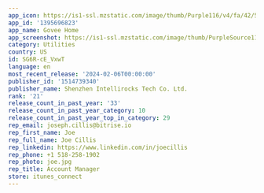 ```yaml
---
app_icon: https://is1-ssl.mzstatic.com/image/thumb/Purple116/v4/fa/42/56/fa4256ac-97ba-1256-542e-86a73e6a3a88/AppIcon-0-0-1x_U007emarketing-0-5-0-85-220.png/1024x1024bb.png
app_id: '1395696823'
app_name: Govee Home
app_screenshot: https://is1-ssl.mzstatic.com/image/thumb/PurpleSource116/v4/b9/66/e9/b966e981-57cf-e614-dfd7-7fb72a2886c7/b77037ce-4805-489d-bcbb-af4dd4d216fc_goveehome_apple_X_01.png/1242x2688bb.png
category: Utilities
country: US
id: SG6R-cE_VxwT
language: en
most_recent_release: '2024-02-06T00:00:00'
publisher_id: '1514739340'
publisher_name: Shenzhen Intellirocks Tech Co. Ltd.
rank: '21'
release_count_in_past_year: '33'
release_count_in_past_year_category: 10
release_count_in_past_year_top_in_category: 29
rep_email: joseph.cillis@bitrise.io
rep_first_name: Joe
rep_full_name: Joe Cillis
rep_linkedin: https://www.linkedin.com/in/joecillis
rep_phone: +1 518-258-1902
rep_photo: joe.jpg
rep_title: Account Manager
store: itunes_connect
---
```

